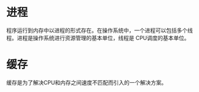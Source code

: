# 进程
程序运行到内存中以进程的形式存在。在操作系统中，一个进程可以包括多个线程。进程是操作系统进行资源管理的基本单位，线程是
CPU调度的基本单位。

# 缓存
缓存是为了解决CPU和内存之间速度不匹配而引入的一个解决方案。